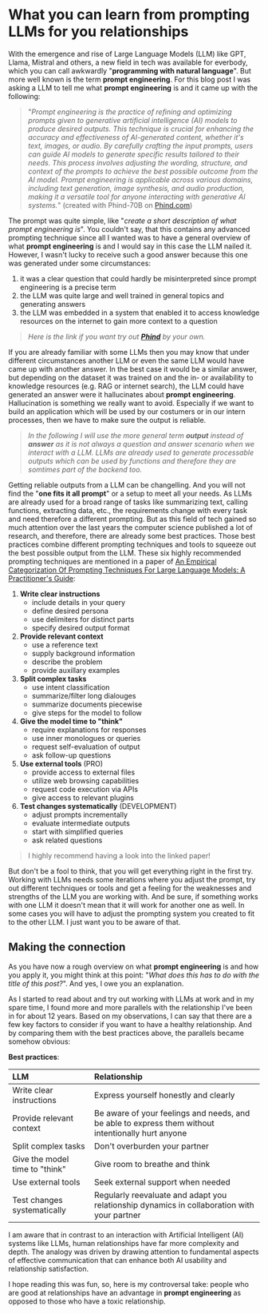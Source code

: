 # What you can learn from prompting LLMs for you relationships

With the emergence and rise of Large Language Models (LLM) like GPT, Llama, Mistral and others, a new field in tech was available for everbody, which you can call awkwardly "**programming with natural language**". But more well known is the term **prompt engineering**. For this blog post I was asking a LLM to tell me what **prompt engineering** is and it came up with the following:

> "*Prompt engineering is the practice of refining and optimizing prompts given to generative artificial intelligence (AI) models to produce desired outputs. This technique is crucial for enhancing the accuracy and effectiveness of AI-generated content, whether it's text, images, or audio. By carefully crafting the input prompts, users can guide AI models to generate specific results tailored to their needs. This process involves adjusting the wording, structure, and context of the prompts to achieve the best possible outcome from the AI model. Prompt engineering is applicable across various domains, including text generation, image synthesis, and audio production, making it a versatile tool for anyone interacting with generative AI systems.*" (created with Phind-70B on [Phind.com](https://www.phind.com))

The prompt was quite simple, like "*create a short description of what prompt engineering is*". You couldn't say, that this contains any advanced prompting technique since all I wanted was to have a general overview of what **prompt engineering** is and I would say in this case the LLM nailed it. However, I wasn't lucky to receive such a good answer because this one was generated under some circumstances:

1. it was a clear question that could hardly be misinterpreted since prompt engineering is a precise term
2. the LLM was quite large and well trained in general topics and generating answers
3. the LLM was embedded in a system that enabled it to access knowledge resources on the internet to gain more context to a question

> *Here is the link if you want try out [**Phind**](https://www.phind.com) by your own.*

If you are already familiar with some LLMs then you may know that under different circumstances another LLM or even the same LLM would have came up with another answer. In the best case it would be a similar answer, but depending on the dataset it was trained on and the in- or availability to knowledge resources (e.g. RAG or internet search), the LLM could have generated an answer were it hallucinates about **prompt engineering**. 
Hallucination is something we really want to avoid. Especially if we want to build an application which will be used by our costumers or in our intern processes, then we have to make sure the output is reliable. 

> *In the following I will use the more general term **output** instead of **answer** as it is not always a question and answer scenario when we interact with a LLM. LLMs are already used to generate processable outputs which can be used by functions and therefore they are somtimes part of the backend too.*

Getting reliable outputs from a LLM can be changelling. And you will not find the "**one fits it all prompt**" or a setup to meet all your needs. As LLMs are already used for a broad range of tasks like summarizing text, calling functions, extracting data, etc., the requirements change with every task and need therefore a different prompting. But as this field of tech gained so much attention over the last years the computer science published a lot of research, and therefore, there are already some best practices. Those best practices combine different prompting techniques and tools to squeeze out the best possible output from the LLM. These six highly recommended prompting techniques are mentioned in a paper of [An Empirical Categorization Of Prompting Techniques For Large Language Models: A Practitioner's Guide](https://arxiv.org/pdf/2402.14837):

1. **Write clear instructions**
	- include details in your query
	- define desired persona
	- use delimiters for distinct parts
	- specify desired output format
2. **Provide relevant context**
	- use a reference text
	- supply background information
	- describe the problem
	- provide auxillary examples
3. **Split complex tasks**
	- use intent classification
	- summarize/filter long dialouges
	- summarize documents piecewise
	- give steps for the model to follow
4. **Give the model time to "think"**
	- require explanations for responses
	- use inner monologues or queries
	- request self-evaluation of output
	- ask follow-up questions
5. **Use external tools** (PRO)
	- provide access to external files
	- utilize web browsing capabilities
	- request code execution via APIs
	- give access to relevant plugins
6. **Test changes systematically** (DEVELOPMENT)
	- adjust prompts incrementally
	- evaluate intermediate outputs
	- start with simplified queries
	- ask related questions

> I highly recommend having a look into the linked paper!

But don't be a fool to think, that you will get everything right in the first try. Working with LLMs needs some iterations where you adjust the prompt, try out different techniques or tools and get a feeling for the weaknesses and strengths of the LLM you are working with. And be sure, if something works with one LLM it doesn't mean that it will work for another one as well. In some cases you will have to adjust the prompting system you created to fit to the other LLM. I just want you to be aware of that.

## Making the connection

As you have now a rough overview on what **prompt engineering** is and how you apply it, you might think at this point: "*What does this has to do with the title of this post?*". And yes, I owe you an explanation.

As I started to read about and try out working with LLMs at work and in my spare time, I found more and more parallels with the relationship I've been in for about 12 years. Based on my observations, I can say that there are a few key factors to consider if you want to have a healthy relationship. And by comparing them with the best practices above, the parallels became somehow obvious:

**Best practices**:

| LLM                            | Relationship                                                                                       |
| :----------------------------- | :------------------------------------------------------------------------------------------------- |
| Write clear instructions       | Express yourself honestly and clearly                                                              |
| Provide relevant context       | Be aware of your feelings and needs, and be able to express them without intentionally hurt anyone |
| Split complex tasks            | Don't overburden your partner                                                                      |
| Give the model time to "think" | Give room to breathe and think                                                                     |
| Use external tools             | Seek external support when needed                                                                  |
| Test changes systematically    | Regularly reevaluate and adapt you relationship dynamics in collaboration with your partner        |

I am aware that in contrast to an interaction with Artificial Intelligent (AI) systems like LLMs, human relationships have far more complexity and depth. The analogy was driven by drawing attention to fundamental aspects of effective communication that can enhance both AI usability and relationship satisfaction.

I hope reading this was fun, so, here is my controversal take: people who are good at relationships have an advantage in **prompt engineering** as opposed to those who have a toxic relationship.